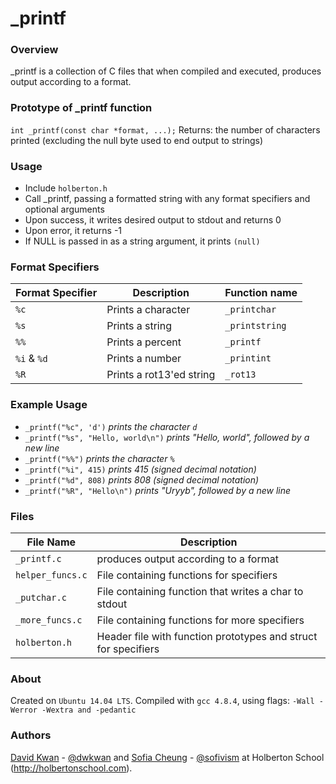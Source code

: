 # _printf
### Overview
_printf is a collection of C files that when compiled and executed,
produces output according to a format.
### Prototype of _printf function
`int _printf(const char *format, ...);`
Returns: the number of characters printed (excluding the null byte used to end output to strings)
### Usage
- Include `holberton.h`
- Call _printf, passing a formatted string with any format specifiers and
  optional arguments
- Upon success, it writes desired output to stdout and returns 0
- Upon error, it returns -1
- If NULL is passed in as a string argument, it prints `(null)`

### Format Specifiers
Format Specifier | Description | Function name
-- | -- | --
`%c` | Prints a character | `_printchar`
`%s` | Prints a string | `_printstring`
`%%` | Prints a percent | `_printf`
`%i` & `%d` | Prints a number | `_printint`
`%R`| Prints a rot13'ed string | `_rot13`
### Example Usage
- `_printf("%c", 'd')` *prints the character `d`*
- `_printf("%s", "Hello, world\n")` *prints "Hello, world", followed by a new	line*
- `_printf("%%")` *prints the character `%`*
- `_printf("%i", 415)` *prints 415 (signed decimal notation)*
- `_printf("%d", 808)` *prints 808 (signed decimal notation)*
- `_printf("%R", "Hello\n")` *prints "Uryyb", followed by a new line*
### Files
File Name | Description
-- | --
`_printf.c` | produces output according to a format
`helper_funcs.c` | File containing functions for specifiers
`_putchar.c` | File containing function that writes a char to stdout
`_more_funcs.c`  | File containing functions for more specifiers
`holberton.h` | Header file with function prototypes and struct for specifiers

### About
Created on `Ubuntu 14.04 LTS`. Compiled with `gcc 4.8.4`, using flags: `-Wall -Werror -Wextra and -pedantic`
### Authors
[David Kwan](https://github.com/dwkwan) - [@dwkwan](https://twitter.com/davidwkwan) and [Sofia Cheung](https://github.com/svcg17) - [@sofivism](https://twitter.com/sofivism) at Holberton School (http://holbertonschool.com).